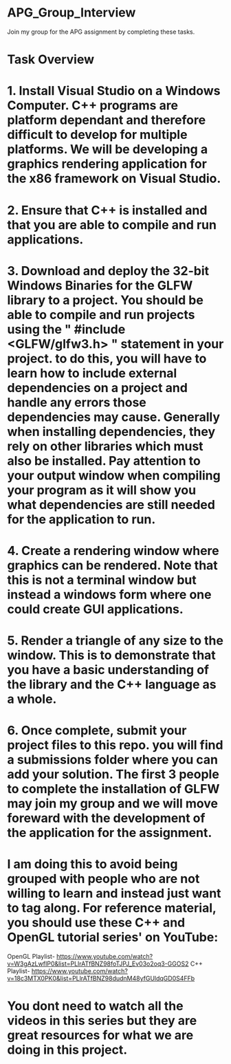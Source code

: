 # APG_Group_Interview
Join my group for the APG assignment by completing these tasks.


# Task Overview #
# 1. Install Visual Studio on a Windows Computer. C++ programs are platform dependant and therefore difficult to develop for multiple platforms. We will be developing a graphics rendering application for the x86 framework on Visual Studio. 
# 2. Ensure that C++ is installed and that you are able to compile and run applications. 
# 3. Download and deploy the 32-bit Windows Binaries for the GLFW library to a project. You should be able to compile and run projects using the " #include <GLFW/glfw3.h> " statement in your project. to do this, you will have to learn how to include external dependencies on a project and handle any errors those dependencies may cause. Generally when installing dependencies, they rely on other libraries which must also be installed. Pay attention to your output window when compiling your program as it will show you what dependencies are still needed for the application to run.
# 4. Create a rendering window where graphics can be rendered. Note that this is not a terminal window but instead a windows form where one could create GUI applications.
# 5. Render a triangle of any size to the window. This is to demonstrate that you have a basic understanding of the library and the C++ language as a whole. 
# 6. Once complete, submit your project files to this repo. you will find a submissions folder where you can add your solution. The first 3 people to complete the installation of GLFW may join my group and we will move foreward with the development of the application for the assignment.

# I am doing this to avoid being grouped with people who are not willing to learn and instead just want to tag along. For reference material, you should use these C++ and OpenGL tutorial series' on YouTube: 

OpenGL Playlist- https://www.youtube.com/watch?v=W3gAzLwfIP0&list=PLlrATfBNZ98foTJPJ_Ev03o2oq3-GGOS2
C++ Playlist- https://www.youtube.com/watch?v=18c3MTX0PK0&list=PLlrATfBNZ98dudnM48yfGUldqGD0S4FFb

# You dont need to watch all the videos in this series but they are great resources for what we are doing in this project. 

